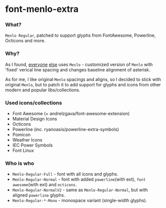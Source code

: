 font-menlo-extra
================

### What?
`Menlo Regular`, patched to support glyphs from FontAwesome, Powerline, Octicons and more.

### Why?
As I found, [everyone](https://github.com/gabrielelana/awesome-terminal-fonts) [else](https://github.com/ryanoasis/nerd-fonts) uses `Meslo` - customized version of `Menlo` with 'fixed' verical line spacing and changes baseline alignment of asterisk.

As for me, I like original `Menlo` spacings and aligns, so I decided to stick with original `Menlo`, but to patch it to add support for glyphs and icons from other modern and popular libs/collections.

### Used icons/collections
+ Font Awesome (+ andrelzgava/font-awesome-extension)
+ Material Design Icons
+ Octicons
+ Powerline (inc. ryanoasis/powerline-extra-symbols)
+ Pomicon
+ Weather Icons
+ IEC Power Symbols
+ Font Linux

### Who is who
+ `Menlo-Regular-Full` - font with all icons and glyphs.
+ `Menlo-Regular-Normal` - font with added `powerline`(with ext), `font awesome`(with ext) and `octicons`.
+ `Menlo-Regular-NormalV2` - same as `Menlo-Regular-Normal`, but with aligned `powerline` glyphs.
+ `Menlo-Regular-*-Mono` - monospace variant (single-width glyphs).
